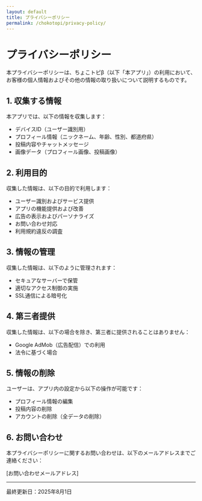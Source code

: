 ```yaml
---
layout: default
title: プライバシーポリシー
permalink: /chokotopi/privacy-policy/
---
```


# プライバシーポリシー

本プライバシーポリシーは、ちょこトピβ（以下「本アプリ」）の利用において、お客様の個人情報およびその他の情報の取り扱いについて説明するものです。

## 1. 収集する情報

本アプリでは、以下の情報を収集します：

- デバイスID（ユーザー識別用）
- プロフィール情報（ニックネーム、年齢、性別、都道府県）
- 投稿内容やチャットメッセージ
- 画像データ（プロフィール画像、投稿画像）

## 2. 利用目的

収集した情報は、以下の目的で利用します：

- ユーザー識別およびサービス提供
- アプリの機能提供および改善
- 広告の表示およびパーソナライズ
- お問い合わせ対応
- 利用規約違反の調査

## 3. 情報の管理

収集した情報は、以下のように管理されます：

- セキュアなサーバーで保管
- 適切なアクセス制御の実施
- SSL通信による暗号化

## 4. 第三者提供

収集した情報は、以下の場合を除き、第三者に提供されることはありません：

- Google AdMob（広告配信）での利用
- 法令に基づく場合

## 5. 情報の削除

ユーザーは、アプリ内の設定から以下の操作が可能です：

- プロフィール情報の編集
- 投稿内容の削除
- アカウントの削除（全データの削除）

## 6. お問い合わせ

本プライバシーポリシーに関するお問い合わせは、以下のメールアドレスまでご連絡ください：

[お問い合わせメールアドレス]

---

最終更新日：2025年8月1日 